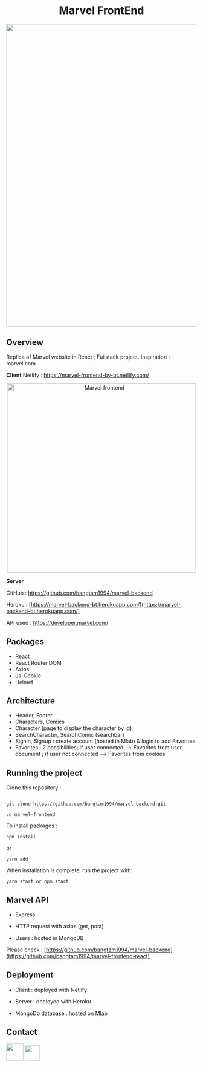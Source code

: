 <h1  align="center">Marvel FrontEnd</h1>

  <p align="center">
	<img src="https://thumbs.gfycat.com/BitesizedTightElephant-size_restricted.gif" width="800">
</p>

## Overview

Replica of Marvel website in React ; Fullstack project.
Inspiration : marvel.com

**Client**
Netlify : <a  href="https://marvel-frontend-by-bt.netlify.com/"  target="_blank"> https://marvel-frontend-by-bt.netlify.com/</a>

<p align="center">
<a  href="https://marvel-frontend-by-bt.netlify.com/"><img  src="https://i.ibb.co/pQjwJ7N/Capture-d-e-cran-2020-02-29-a-23-27-39.png" width="500" title="Marvel frontend "  alt="Marvel frontend"></a>
</p>

**Server**

GitHub : <a  href="[https://github.com/bangtam1994/marvel-frontend-react](https://github.com/bangtam1994/marvel-frontend-react)">https://github.com/bangtam1994/marvel-backend</a>

Heroku : <a  href="https://marvel-frontend-by-bt.netlify.com/"  target="_blank"> [https://marvel-backend-bt.herokuapp.com/](https://marvel-backend-bt.herokuapp.com/)</a>

API used : https://developer.marvel.com/

## Packages

- React
- React Router DOM
- Axios
- Js-Cookie
- Helmet

## Architecture

- Header, Footer
- Characters, Comics
- Character (page to display the character by id)
- SearchCharacter, SearchComic (searchbar)
- Signin, Signup : create account (hosted in Mlab) & login to add Favorites
- Favorites : 2 possibilities; if user connected --> Favorites from user document ; if user not connected --> Favorites from cookies

## Running the project

Clone this repository :

```

git clone https://github.com/bangtam1994/marvel-backend.git

cd marvel-frontend

```

To install packages :

```
npm install
```

or

```
yarn add
```

When installation is complete, run the project with:

```
yarn start or npm start
```

## Marvel API

- Express

- HTTP request with axios (get, post)

- Users : hosted in MongoDB

Please check :
<a  href="[https://github.com/bangtam1994/marvel-backend](https://github.com/bangtam1994/marvel-frontend-react)">[https://github.com/bangtam1994/marvel-backend](https://github.com/bangtam1994/marvel-frontend-react)</a>

## Deployment

- Client : deployed with Netlify

- Server : deployed with Heroku

- MongoDb database : hosted on Mlab

## Contact

<a  href="[https://www.linkedin.com/in/bangtamnguyen/](https://www.linkedin.com/in/bangtamnguyen/)"  target="_blank"> <img src="https://salon-ctco.com/wp-content/uploads/2018/09/Logo-LinkedIn.png" 
width="45"
/></a>
<a  href="mailto:bangtam1994@hotmail.com"  target="_blank"> <img src="https://upload.wikimedia.org/wikipedia/commons/4/4e/Gmail_Icon.png" 
width="40"
/></a>
